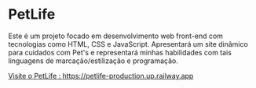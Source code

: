 # PetLife

Este é um projeto focado em desenvolvimento web front-end com tecnologias como HTML, CSS e JavaScript. Apresentará um site dinâmico para cuidados com Pet's e representará minhas habilidades com tais linguagens de marcação/estilização e programação.  

<a href="https://petlife-production.up.railway.app/">Visite o PetLife : https://petlife-production.up.railway.app</a>

